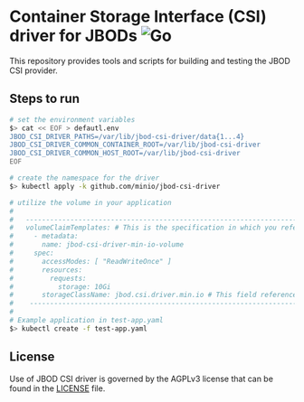 # Container Storage Interface (CSI) driver for JBODs ![Go](https://github.com/minio/jbod-csi-driver/workflows/Go/badge.svg)
This repository provides tools and scripts for building and testing the JBOD CSI provider.

## Steps to run

```sh
# set the environment variables
$> cat << EOF > defautl.env
JBOD_CSI_DRIVER_PATHS=/var/lib/jbod-csi-driver/data{1...4}
JBOD_CSI_DRIVER_COMMON_CONTAINER_ROOT=/var/lib/jbod-csi-driver
JBOD_CSI_DRIVER_COMMON_HOST_ROOT=/var/lib/jbod-csi-driver
EOF

# create the namespace for the driver
$> kubectl apply -k github.com/minio/jbod-csi-driver

# utilize the volume in your application
#
#   ------------------------------------------------------------------------------------------------
#   volumeClaimTemplates: # This is the specification in which you reference the StorageClass
#     - metadata:
#       name: jbod-csi-driver-min-io-volume
#     spec:
#       accessModes: [ "ReadWriteOnce" ]
#       resources:
#         requests:
#           storage: 10Gi
#       storageClassName: jbod.csi.driver.min.io # This field references the existing StorageClass
#    -----------------------------------------------------------------------------------------------
#
# Example application in test-app.yaml
$> kubectl create -f test-app.yaml
```

## License
Use of JBOD CSI driver is governed by the AGPLv3 license that can be found in the [LICENSE](./LICENSE) file.
